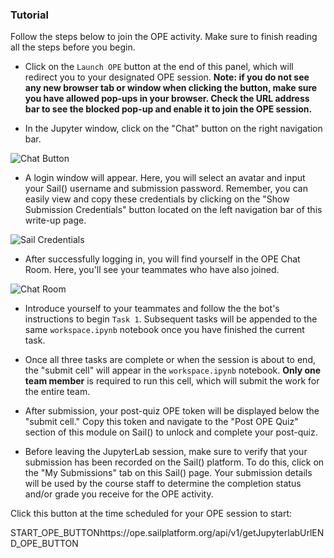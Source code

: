 ### Tutorial

Follow the steps below to join the OPE activity. Make sure to finish reading all the steps before you begin.

- Click on the `Launch OPE` button at the end of this panel, which will redirect you to your designated OPE session. **Note: if you do not see any new browser tab or window when clicking the button, make sure you have allowed pop-ups in your browser. Check the URL address bar to see the blocked pop-up and enable it to join the OPE session.**

- In the Jupyter window, click on the "Chat" button on the right navigation bar.

![Chat Button](https://clouddeveloper.blob.core.windows.net/f23-cloud-developer/ope-training-session/images/chat_button.png)

- A login window will appear. Here, you will select an avatar and input your Sail() username and submission password. Remember, you can easily view and copy these credentials by clicking on the "Show Submission Credentials" button located on the left navigation bar of this write-up page.

![Sail Credentials](https://clouddeveloper.blob.core.windows.net/f23-cloud-developer/ope-training-session/images/chat_credentials.png)

- After successfully logging in, you will find yourself in the OPE Chat Room. Here, you'll see your teammates who have also joined.

![Chat Room](https://clouddeveloper.blob.core.windows.net/f23-cloud-developer/ope-training-session/images/teammates.png)

- Introduce yourself to your teammates and follow the the bot's instructions to begin `Task 1`. Subsequent tasks will be appended to the same `workspace.ipynb` notebook once you have finished the current task.

- Once all three tasks are complete or when the session is about to end, the "submit cell" will appear in the `workspace.ipynb` notebook. **Only one team member** is required to run this cell, which will submit the work for the entire team.

- After submission, your post-quiz OPE token will be displayed below the "submit cell." Copy this token and navigate to the "Post OPE Quiz" section of this module on Sail() to unlock and complete your post-quiz.

- Before leaving the JupyterLab session, make sure to verify that your submission has been recorded on the Sail() platform. To do this, click on the "My Submissions" tab on this Sail() page. Your submission details will be used by the course staff to determine the completion status and/or grade you receive for the OPE activity.

Click this button at the time scheduled for your OPE session to start:

START_OPE_BUTTONhttps://ope.sailplatform.org/api/v1/getJupyterlabUrlEND_OPE_BUTTON